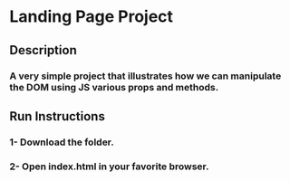 # Landing Page Project

## Description

### A very simple project that illustrates how we can manipulate the DOM using JS various props and methods.

## Run Instructions

### 1- Download the folder.
### 2- Open index.html in your favorite browser.